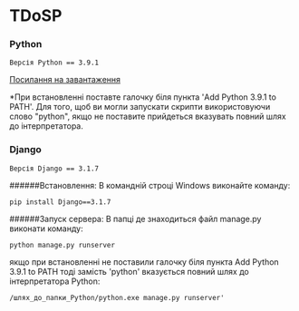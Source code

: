 # TDoSP

### Python
    Версія Python == 3.9.1  

[Посилання на завантаження](https://www.python.org/downloads/release/python-391/)  

*При встановленні поставте галочку біля пункта 'Add Python 3.9.1 to PATH'.
Для того, щоб ви могли запускати скрипти використовуючи слово "python",
якщо не поставите прийдеться вказувать повний шлях до інтерпретатора.

### Django
    Версія Django == 3.1.7

######Встановлення:
В командній строці Windows виконайте команду:  
    
    pip install Django==3.1.7

######Запуск сервера:
В папці де знаходиться файл manage.py виконати команду:  
    
    python manage.py runserver

якщо при встановленні не поставили галочку біля пункта Add Python 3.9.1 to PATH
тоді замість 'python' вказується повний шлях до інтерпретатора Python:  

    /шлях_до_папки_Python/python.exe manage.py runserver'
            


